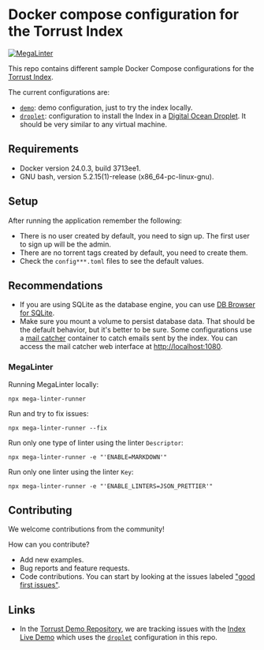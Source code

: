 # Docker compose configuration for the Torrust Index

[![MegaLinter](https://github.com/torrust/torrust-compose/actions/workflows/mega-linter.yml/badge.svg)](https://github.com/torrust/torrust-compose/actions/workflows/mega-linter.yml)

This repo contains different sample Docker Compose configurations for the [Torrust Index](https://github.com/torrust/torrust-index).

The current configurations are:

- [`demo`](./demo/README.md): demo configuration, just to try the index locally.
- [`droplet`](./droplet/README.md): configuration to install the Index in a  [Digital Ocean Droplet](https://www.digitalocean.com/products/droplets). It should be very similar to any virtual machine.

## Requirements

- Docker version 24.0.3, build 3713ee1.
- GNU bash, version 5.2.15(1)-release (x86_64-pc-linux-gnu).

## Setup

After running the application remember the following:

- There is no user created by default, you need to sign up. The first user to sign up will be the admin.
- There are no torrent tags created by default, you need to create them.
- Check the `config***.toml` files to see the default values.

## Recommendations

- If you are using SQLite as the database engine, you can use [DB Browser for SQLite](https://sqlitebrowser.org/).
- Make sure you mount a volume to persist database data. That should be the default behavior, but it's better to be sure.
Some configurations use a [mail catcher](https://mailcatcher.me/) container to catch emails sent by the index. You can access the mail catcher web interface at <http://localhost:1080>.

### MegaLinter

Running MegaLinter locally:

```console
npx mega-linter-runner
```

Run and try to fix issues:

```console
npx mega-linter-runner --fix
```

Run only one type of linter using the linter `Descriptor`:

```console
npx mega-linter-runner -e "'ENABLE=MARKDOWN'"
```

Run only one linter using the linter `Key`:

```console
npx mega-linter-runner -e "'ENABLE_LINTERS=JSON_PRETTIER'"
```

## Contributing

We welcome contributions from the community!

How can you contribute?

- Add new examples.
- Bug reports and feature requests.
- Code contributions. You can start by looking at the issues labeled ["good first issues"](https://github.com/torrust/torrust-compose/issues?q=is%3Aissue+is%3Aopen+label%3A%22good+first+issue%22).

## Links

- In the [Torrust Demo Repository](https://github.com/torrust/torrust-demo), we are tracking issues with the [Index Live Demo](https://index.torrust-demo.com/torrents) which uses the [`droplet`](./droplet/README.md) configuration in this repo.
